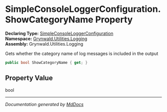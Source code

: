 ﻿<!--  
  <auto-generated>   
    The contents of this file were generated by a tool.  
    Changes to this file may be list if the file is regenerated  
  </auto-generated>   
-->

# SimpleConsoleLoggerConfiguration.ShowCategoryName Property

**Declaring Type:** [SimpleConsoleLoggerConfiguration](../index.md)  
**Namespace:** [Grynwald.Utilities.Logging](../../index.md)  
**Assembly:** Grynwald.Utilities.Logging

Gets whether the category name of log messages is included in the output

```csharp
public bool ShowCategoryName { get; }
```

## Property Value

bool

___

*Documentation generated by [MdDocs](https://github.com/ap0llo/mddocs)*

